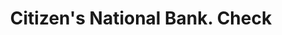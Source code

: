 ---
doi: 10.7916/D8BP1DXG
date_other: '1860'
date_other_textual: 1860-1869
form: printed ephemera
genre:
- Checks (bank checks)
name:
- Citizen's National Bank
object_in_context_url: https://biggert.cul.columbia.edu/items/view/ave_biggert_01338
subject_hierarchical_geographic:
- Urbana, Ohio, United States
subject_name:
- Citizen's National Bank
title: Citizen's National Bank. Check
sort_title: Citizen's National Bank. Check
call_number: ave_biggert_01338
coordinates:
- 40.11083333333333,-83.75138888888888
pid: ave_biggert_01338
identifiers: ave_biggert_01338
canvas_id: ldpd:396600
permalink: "/items/ave_biggert_01338/"
layout: iiif-image-page
---